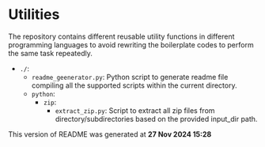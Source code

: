 # Utilities
The repository contains different reusable utility functions in different programming languages to avoid rewriting the
boilerplate codes to perform the same task repeatedly.

- `./`:
    - `readme_geenerator.py`: Python script to generate readme file compiling all the supported scripts within the current directory.
    - `python`:
        - `zip`:
            - `extract_zip.py`: Script to extract all zip files from directory/subdirectories based on the provided input_dir path.


This version of README was generated at **27 Nov 2024 15:28**
